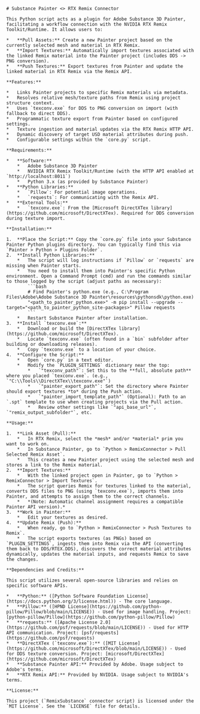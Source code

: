     # Substance Painter <> RTX Remix Connector

    This Python script acts as a plugin for Adobe Substance 3D Painter, facilitating a workflow connection with the NVIDIA RTX Remix Toolkit/Runtime. It allows users to:

    *   **Pull Assets:** Create a new Painter project based on the currently selected mesh and material in RTX Remix.
    *   **Import Textures:** Automatically import textures associated with the linked Remix material into the Painter project (includes DDS -> PNG conversion).
    *   **Push Textures:** Export textures from Painter and update the linked material in RTX Remix via the Remix API.

    **Features:**

    *   Links Painter projects to specific Remix materials via metadata.
    *   Resolves relative mesh/texture paths from Remix using project structure context.
    *   Uses `texconv.exe` for DDS to PNG conversion on import (with fallback to direct DDS).
    *   Programmatic texture export from Painter based on configured settings.
    *   Texture ingestion and material updates via the RTX Remix HTTP API.
    *   Dynamic discovery of target USD material attributes during push.
    *   Configurable settings within the `core.py` script.

    **Requirements:**

    *   **Software:**
        *   Adobe Substance 3D Painter 
        *   NVIDIA RTX Remix Toolkit/Runtime (with the HTTP API enabled at `http://localhost:8011`)
        *   Python 3.x (as provided by Substance Painter)
    *   **Python Libraries:**
        *   `Pillow`: For potential image operations.
        *   `requests`: For communicating with the Remix API.
    *   **External Tools:**
        *   `texconv.exe`: From the [Microsoft DirectXTex library](https://github.com/microsoft/DirectXTex). Required for DDS conversion during texture import.

    **Installation:**

    1.  **Place the Script:** Copy the `core.py` file into your Substance Painter Python plugins directory. You can typically find this via `Painter > Python > Plugins Folder`.
    2.  **Install Python Libraries:**
        *   The script will log instructions if `Pillow` or `requests` are missing when Painter starts.
        *   You need to install them into Painter's specific Python environment. Open a Command Prompt (cmd) and run the commands similar to those logged by the script (adjust paths as necessary):
            ```bash
            # Find Painter's python.exe (e.g., C:\Program Files\Adobe\Adobe Substance 3D Painter\resources\pythonsdk\python.exe)
            "<path_to_painter_python.exe>" -m pip install --upgrade --target="<path_to_painter_python_site-packages>" Pillow requests
            ```
        *   Restart Substance Painter after installation.
    3.  **Install `texconv.exe`:**
        *   Download or build the [DirectXTex library](https://github.com/microsoft/DirectXTex).
        *   Locate `texconv.exe` (often found in a `bin` subfolder after building or downloading releases).
        *   Copy `texconv.exe` to a location of your choice.
    4.  **Configure the Script:**
        *   Open `core.py` in a text editor.
        *   Modify the `PLUGIN_SETTINGS` dictionary near the top:
            *   `"texconv_path"`: Set this to the **full, absolute path** where you placed `texconv.exe`. (e.g., `"C:\\Tools\\DirectXTex\\texconv.exe"`)
            *   `"painter_export_path"`: Set the directory where Painter should export textures *to* during the Push action.
            *   `"painter_import_template_path"` (Optional): Path to an `.spt` template to use when creating projects via the Pull action.
            *   Review other settings like `"api_base_url"`, `"remix_output_subfolder"`, etc.

    **Usage:**

    1.  **Link Asset (Pull):**
        *   In RTX Remix, select the *mesh* and/or *material* prim you want to work on.
        *   In Substance Painter, go to `Python > RemixConnector > Pull Selected Remix Asset`.
        *   This creates a new Painter project using the selected mesh and stores a link to the Remix material.
    2.  **Import Textures:**
        *   With the linked project open in Painter, go to `Python > RemixConnector > Import Textures`.
        *   The script queries Remix for textures linked to the material, converts DDS files to PNG (using `texconv.exe`), imports them into Painter, and attempts to assign them to the correct channels.
        *   *(Note: Automatic channel assignment requires a compatible Painter API version).*
    3.  **Work in Painter:**
        *   Edit your textures as desired.
    4.  **Update Remix (Push):**
        *   When ready, go to `Python > RemixConnector > Push Textures to Remix`.
        *   The script exports textures (as PNGs) based on `PLUGIN_SETTINGS`, ingests them into Remix via the API (converting them back to DDS/RTEX.DDS), discovers the correct material attributes dynamically, updates the material inputs, and requests Remix to save the changes.

    **Dependencies and Credits:**

    This script utilizes several open-source libraries and relies on specific software APIs.

    *   **Python:** ([Python Software Foundation License](https://docs.python.org/3/license.html)) - The core language.
    *   **Pillow:** ([HPND License](https://github.com/python-pillow/Pillow/blob/main/LICENSE)) - Used for image handling. Project: [python-pillow/Pillow](https://github.com/python-pillow/Pillow)
    *   **requests:** ([Apache License 2.0](https://github.com/psf/requests/blob/main/LICENSE)) - Used for HTTP API communication. Project: [psf/requests](https://github.com/psf/requests)
    *   **DirectXTex (`texconv.exe`):** ([MIT License](https://github.com/microsoft/DirectXTex/blob/main/LICENSE)) - Used for DDS texture conversion. Project: [microsoft/DirectXTex](https://github.com/microsoft/DirectXTex)
    *   **Substance Painter API:** Provided by Adobe. Usage subject to Adobe's terms.
    *   **RTX Remix API:** Provided by NVIDIA. Usage subject to NVIDIA's terms.

    **License:**

    This project (`RemixSubstance` connector script) is licensed under the `MIT License`. See the `LICENSE` file for details.